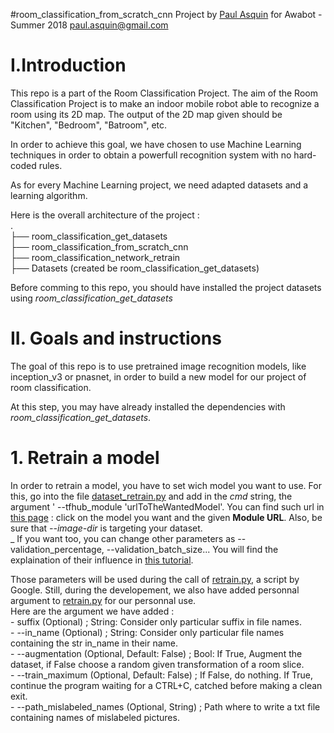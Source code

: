 #room_classification_from_scratch_cnn
Project by [Paul Asquin](https://www.linkedin.com/in/paulasquin/) for Awabot - Summer 2018 paul.asquin@gmail.com  

# I.Introduction  
This repo is a part of the Room Classification Project. 
The aim of the Room Classification Project is to make an indoor mobile robot able to recognize a room using its 2D map. 
The output of the 2D map given should be "Kitchen", "Bedroom", "Batroom", etc.  

In order to achieve this goal, we have chosen to use Machine Learning techniques in order to obtain a powerfull recognition system with no hard-coded rules.  

As for every Machine Learning project, we need adapted datasets and a learning algorithm.  

Here is the overall architecture of the project :   
.  
├── room_classification_get_datasets  
├── room_classification_from_scratch_cnn  
├── room_classification_network_retrain  
├── Datasets (created be room_classification_get_datasets)  

Before comming to this repo, you should have installed the project datasets using _room\_classification\_get\_datasets_

# II. Goals and instructions
The goal of this repo is to use pretrained image recognition models, like inception_v3 or pnasnet, in order to build a new model for our project of room classification.   

At this step, you may have already installed the dependencies with _room\_classification\_get\_datasets_.  

# 1. Retrain a model

In order to retrain a model, you have to set wich model you want to use. For this, go into the file [dataset_retrain.py](dataset_retrain.py) and add in the _cmd_ string, the argument ' --tfhub_module 'urlToTheWantedModel'.
You can find such url in [this page](https://www.tensorflow.org/hub/modules/image) : click on the model you want and the given **Module URL**. Also, be sure that _\-\-image-dir_ is targeting your dataset.  
_
If you want too, you can change other parameters as --validation_percentage, --validation_batch_size... You will find the explaination of their influence in [this tutorial](https://www.tensorflow.org/hub/tutorials/image_retraining).  

Those parameters will be used during the call of [retrain.py](retrain.py), a script by Google. Still, during the developement, we also have added personnal argument to [retrain.py](retrain.py) for our personnal use.  
Here are the argument we have added :  
\- suffix (Optional) ; String: Consider only particular suffix in file names.  
\- \-\-in_name (Optional) ; String: Consider only particular file names containing the str in_name in their name.  
\- \-\-augmentation (Optional, Default: False) ; Bool: If True, Augment the dataset, if False choose a random given transformation of a room slice.  
\- \-\-train_maximum (Optional, Default: False) ; If False, do nothing. If True, continue the program waiting for a CTRL+C, catched before making a clean exit.  
\- \-\-path_mislabeled_names (Optional, String) ; Path where to write a txt file containing names of mislabeled pictures.  